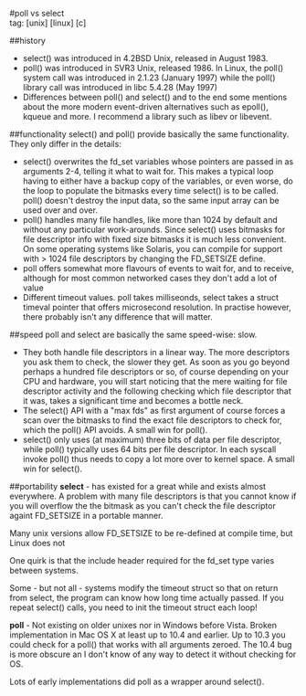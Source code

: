 #poll vs select  
tag: [unix] [linux] [c]

##history
- select() was introduced in 4.2BSD Unix, released in August 1983.
- poll() was introduced in SVR3 Unix, released 1986. In Linux, the poll() system call was introduced in 2.1.23 (January 1997) while the poll() library call was introduced in libc 5.4.28 (May 1997)
- Differences between poll() and select() and to the end some mentions about the more modern event-driven alternatives such as epoll(), kqueue and more. I recommend a library such as libev or libevent.

##functionality
select() and poll() provide basically the same functionality. They only differ in the details:
- select() overwrites the fd_set variables whose pointers are passed in as arguments 2-4, telling it what to wait for. This makes a typical loop having to either have a backup copy of the variables, or even worse, do the loop to populate the bitmasks every time select() is to be called. poll() doesn't destroy the input data, so the same input array can be used over and over.
- poll() handles many file handles, like more than 1024 by default and without any particular work-arounds. Since select() uses bitmasks for file descriptor info with fixed size bitmasks it is much less convenient. On some operating systems like Solaris, you can compile for support with > 1024 file descriptors by changing the FD_SETSIZE define.
- poll offers somewhat more flavours of events to wait for, and to receive, although for most common networked cases they don't add a lot of value
- Different timeout values. poll takes milliseonds, select takes a struct timeval pointer that offers microsecond resolution. In practise however, there probably isn't any difference that will matter.

##speed
poll and select are basically the same speed-wise: slow.

- They both handle file descriptors in a linear way. The more descriptors you ask them to check, the slower they get. As soon as you go beyond perhaps a hundred file descriptors or so, of course depending on your CPU and hardware, you will start noticing that the mere waiting for file descriptor activity and the following checking which file descriptor that it was, takes a significant time and becomes a bottle neck.
- The select() API with a "max fds" as first argument of course forces a scan over the bitmasks to find the exact file descriptors to check for, which the poll() API avoids. A small win for poll().
- select() only uses (at maximum) three bits of data per file descriptor, while poll() typically uses 64 bits per file descriptor. In each syscall invoke poll() thus needs to copy a lot more over to kernel space. A small win for select().

##portability
**select** - has existed for a great while and exists almost everywhere. A problem with many file descriptors is that you cannot know if you will overflow the the bitmask as you can't check the file descriptor againt FD_SETSIZE in a portable manner.

Many unix versions allow FD_SETSIZE to be re-defined at compile time, but Linux does not

One quirk is that the include header required for the fd_set type varies between systems.

Some - but not all - systems modify the timeout struct so that on return from select, the program can know how long time actually passed. If you repeat select() calls, you need to init the timeout struct each loop!

**poll** - Not existing on older unixes nor in Windows before Vista. Broken implementation in Mac OS X at least up to 10.4 and earlier. Up to 10.3 you could check for a poll() that works with all arguments zeroed. The 10.4 bug is more obscure an I don't know of any way to detect it without checking for OS.

Lots of early implementations did poll as a wrapper around select().

